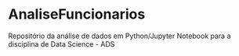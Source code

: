 # AnaliseFuncionarios
Repositório da análise de dados em Python/Jupyter Notebook para a disciplina de Data Science - ADS
